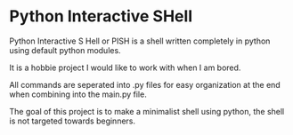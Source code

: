 # Python Interactive SHell

Python
Interactive
S
Hell or PISH is a shell written completely in python using default python modules.

It is a hobbie project I would like to work with when I am bored.

All commands are seperated into .py files for easy organization at the end when combining into the main.py file.

The goal of this project is to make a minimalist shell using python, the shell is not targeted towards beginners.
